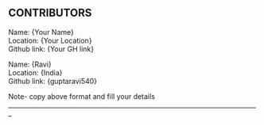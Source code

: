 <h2 align="left">CONTRIBUTORS</h2>

<p>Name: {Your Name}<br>
Location: {Your Location} <br>
Github link: {Your GH link} </p>


<p>Name: {Ravi}<br>
Location: {India} <br>
Github link: {guptaravi540} </p>
Note- copy above format and fill your details
_______________________________________________________________________________
